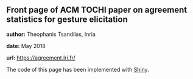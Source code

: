 ## Front page of ACM TOCHI paper on agreement statistics for gesture elicitation

**author:** Theophanis Tsandilas, Inria

**date:** May 2018

**url:** https://agreement.lri.fr/

The code of this page has been implemented with [Shiny](https://shiny.rstudio.com/). 

